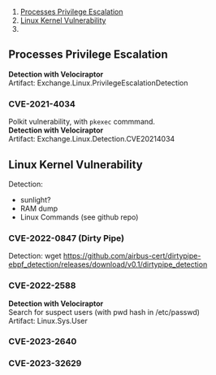 1. [Processes Privilege Escalation](#processes-privilege-escalation)
2. [Linux Kernel Vulnerability](#linux-kernel-vulnerability)
3. 

## Processes Privilege Escalation
**Detection with Velociraptor**  
Artifact: Exchange.Linux.PrivilegeEscalationDetection
### CVE-2021-4034
Polkit vulnerability, with `pkexec` commmand.  
**Detection with Velociraptor**  
Artifact: Exchange.Linux.Detection.CVE20214034

## Linux Kernel Vulnerability
Detection:
- sunlight?
- RAM dump
- Linux Commands (see github repo)
### CVE-2022-0847 (Dirty Pipe)
Detection: wget https://github.com/airbus-cert/dirtypipe-ebpf_detection/releases/download/v0.1/dirtypipe_detection
### CVE-2022-2588
**Detection with Velociraptor**  
Search for suspect users (with pwd hash in /etc/passwd)  
Artifact: Linux.Sys.User
### CVE-2023-2640
### CVE-2023-32629


